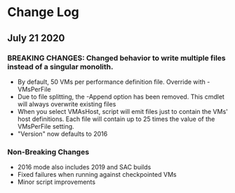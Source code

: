 # Change Log

## July 21 2020

### BREAKING CHANGES: Changed behavior to write multiple files instead of a singular monolith.

- By default, 50 VMs per performance definition file. Override with -VMsPerFile
- Due to file splitting, the -Append option has been removed. This cmdlet will always overwrite existing files
- When you select VMAsHost, script will emit files just to contain the VMs' host definitions. Each file will contain up to 25 times the value of the VMsPerFile setting.
- "Version" now defaults to 2016

### Non-Breaking Changes

- 2016 mode also includes 2019 and SAC builds
- Fixed failures when running against checkpointed VMs
- Minor script improvements
